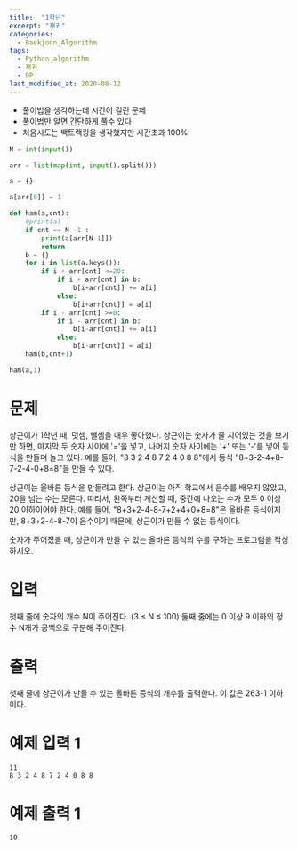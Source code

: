 ```yaml
---
title:  "1학년"
excerpt: "재귀"
categories:
  - Baekjoon_Algorithm
tags:
  - Python_algorithm
  - 재귀
  - DP
last_modified_at: 2020-08-12
---
```


* 풀이법을 생각하는데 시간이 걸린 문제
* 풀이법만 알면 간단하게 풀수 있다
* 처음시도는 백트랙킹을 생각했지만 시간초과 100%

```python
N = int(input())

arr = list(map(int, input().split()))

a = {}

a[arr[0]] = 1

def ham(a,cnt):
    #print(a)
    if cnt == N -1 :
        print(a[arr[N-1]])
        return
    b = {}
    for i in list(a.keys()):
        if i + arr[cnt] <=20:
            if i + arr[cnt] in b:
                b[i+arr[cnt]] += a[i]
            else:
                b[i+arr[cnt]] = a[i]
        if i - arr[cnt] >=0:
            if i - arr[cnt] in b:
                b[i-arr[cnt]] += a[i]
            else:
                b[i-arr[cnt]] = a[i]
    ham(b,cnt+1)

ham(a,1)
```

# 문제
상근이가 1학년 때, 덧셈, 뺄셈을 매우 좋아했다. 상근이는 숫자가 줄 지어있는 것을 보기만 하면, 마지막 두 숫자 사이에 '='을 넣고, 나머지 숫자 사이에는 '+' 또는 '-'를 넣어 등식을 만들며 놀고 있다. 예를 들어, "8 3 2 4 8 7 2 4 0 8 8"에서 등식 "8+3-2-4+8-7-2-4-0+8=8"을 만들 수 있다.

상근이는 올바른 등식을 만들려고 한다. 상근이는 아직 학교에서 음수를 배우지 않았고, 20을 넘는 수는 모른다. 따라서, 왼쪽부터 계산할 때, 중간에 나오는 수가 모두 0 이상 20 이하이어야 한다. 예를 들어, "8+3+2-4-8-7+2+4+0+8=8"은 올바른 등식이지만, 8+3+2-4-8-7이 음수이기 때문에, 상근이가 만들 수 없는 등식이다.

숫자가 주어졌을 때, 상근이가 만들 수 있는 올바른 등식의 수를 구하는 프로그램을 작성하시오.

# 입력
첫째 줄에 숫자의 개수 N이 주어진다. (3 ≤ N ≤ 100) 둘째 줄에는 0 이상 9 이하의 정수 N개가 공백으로 구분해 주어진다.

# 출력
첫째 줄에 상근이가 만들 수 있는 올바른 등식의 개수를 출력한다. 이 값은 263-1 이하이다.

# 예제 입력 1 
```
11
8 3 2 4 8 7 2 4 0 8 8
```
# 예제 출력 1 
```
10
```
